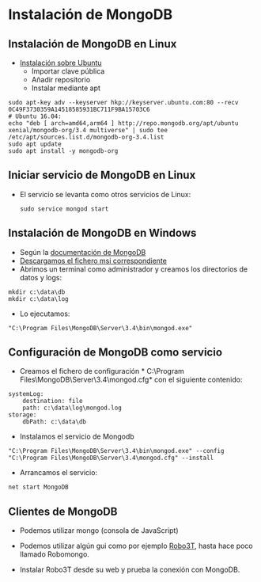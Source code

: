# Instalación de MongoDB



## Instalación de MongoDB en Linux

- [Instalación sobre Ubuntu](https://docs.mongodb.com/manual/tutorial/install-mongodb-on-ubuntu/)
  - Importar clave pública
  - Añadir repositorio
  - Instalar mediante apt
  
```
sudo apt-key adv --keyserver hkp://keyserver.ubuntu.com:80 --recv 0C49F3730359A14518585931BC711F9BA15703C6
# Ubuntu 16.04:
echo "deb [ arch=amd64,arm64 ] http://repo.mongodb.org/apt/ubuntu xenial/mongodb-org/3.4 multiverse" | sudo tee /etc/apt/sources.list.d/mongodb-org-3.4.list
sudo apt update
sudo apt install -y mongodb-org
```



## Iniciar servicio de MongoDB en Linux
* El servicio se levanta como otros servicios de Linux:

  ```
  sudo service mongod start
  ```



## Instalación de MongoDB en Windows
- Según la [documentación de MongoDB](https://docs.mongodb.com/manual/tutorial/install-mongodb-on-windows/)
- [Descargamos el fichero msi correspondiente](https://www.mongodb.com/download-center#community)
- Abrimos un terminal como administrador y creamos los directorios de datos y logs:
```
mkdir c:\data\db
mkdir c:\data\log
```
- Lo ejecutamos:
```
"C:\Program Files\MongoDB\Server\3.4\bin\mongod.exe"
```

## Configuración de MongoDB como servicio
- Creamos el fichero de configuración *
C:\Program Files\MongoDB\Server\3.4\mongod.cfg* con el siguiente contenido:
```
systemLog:
    destination: file
    path: c:\data\log\mongod.log
storage:
    dbPath: c:\data\db
```

- Instalamos el servicio de Mongodb
```
"C:\Program Files\MongoDB\Server\3.4\bin\mongod.exe" --config "C:\Program Files\MongoDB\Server\3.4\mongod.cfg" --install
```
- Arrancamos el servicio:
```
net start MongoDB
```


## Clientes de MongoDB
- Podemos utilizar mongo (consola de JavaScript)

- Podemos utilizar algún gui como por ejemplo [Robo3T](https://robomongo.org/), hasta hace poco llamado Robomongo.

- Instalar Robo3T desde su web y prueba la conexión con MongoDB.
